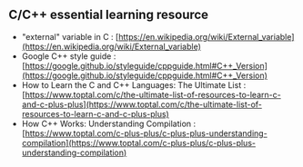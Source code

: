 ## C/C++ essential learning resource
* "external" variable in C : [https://en.wikipedia.org/wiki/External_variable](https://en.wikipedia.org/wiki/External_variable)
* Google C++ style guide :
[https://google.github.io/styleguide/cppguide.html#C++_Version](https://google.github.io/styleguide/cppguide.html#C++_Version)
* How to Learn the C and C++ Languages: The Ultimate List :
[https://www.toptal.com/c/the-ultimate-list-of-resources-to-learn-c-and-c-plus-plus](https://www.toptal.com/c/the-ultimate-list-of-resources-to-learn-c-and-c-plus-plus)
* How C++ Works: Understanding Compilation :
[https://www.toptal.com/c-plus-plus/c-plus-plus-understanding-compilation](https://www.toptal.com/c-plus-plus/c-plus-plus-understanding-compilation)
